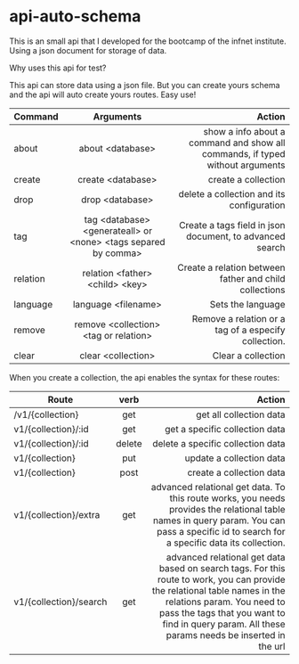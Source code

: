 # api-auto-schema
This is an small api that I developed for the bootcamp of the infnet institute. Using a json document for storage of data.

Why uses this api for test?

This api can store data using a json file. But you can create yours schema
and the api will auto create yours routes. Easy use!


| Command|Arguments|Action |
| - |:-:| -:|
| about | about \<database\> | show a info about a command and show all commands, if typed without arguments |
| create | create \<database\> | create a collection |
| drop| drop \<database\> | delete a collection and its configuration|
| tag| tag \<database\> \<generateall\> or \<none\> \<tags separed by comma\> |Create a tags field in json document, to advanced search|
| relation| relation \<father\> \<child\> \<key\>| Create a relation between father and child collections|
| language| language \<filename\>|Sets the language|
| remove| remove \<collection\> \<tag or relation\>|Remove a relation or a tag of a especify collection.|
| clear| clear \<collection\>|Clear a collection|

When you create a collection, the api enables the syntax for these routes:


| Route|verb|Action |
| - |:-:| -:|
| /v1/{collection} | get | get all collection data |
| v1/{collection}/:id | get |get a specific collection data|
| v1/{collection}/:id | delete |delete a specific collection data|
| v1/{collection} | put | update a collection data|
| v1/{collection} | post | create a collection data|
| v1/{collection}/extra | get | advanced relational get data. To this route works, you needs provides the relational table names in query param. You can pass a specific id to search for a specific data its collection.|
| v1/{collection}/search | get | advanced relational get data based on search tags. For this route to work, you can  provide the relational table names in the relations param. You need to pass the tags that you want to find in query param. All these params needs be inserted in the url|



